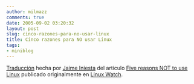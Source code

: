 ```yaml
---
author: milmazz
comments: true
date: 2005-09-02 03:20:32
layout: post
slug: cinco-razones-para-no-usar-linux
title: Cinco razones para NO usar Linux
tags:
- miniblog
---
```


[Traducción](http://capitanplaneta.blogspot.com/2005/08/cinco-razones-para-no-usar-linux.html)
hecha por [Jaime Iniesta](http://capitanplaneta.blogspot.com/) del artículo
[Five reasons NOT to use
Linux](http://www.linux-watch.com/news/NS8124627492.html) publicado
originalmente en [Linux Watch](http://www.linux-watch.com/).
